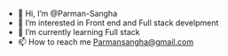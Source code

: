 - 👋 Hi, I’m @Parman-Sangha
- 👀 I’m interested in Front end and Full stack develpment
- 🌱 I’m currently learning Full stack
- 📫 How to reach me Parmansangha@gmail.com

<!---
Parman-Sangha/Parman-Sangha is a ✨ special ✨ repository because its `README.md` (this file) appears on your GitHub profile.
You can click the Preview link to take a look at your changes.
--->
